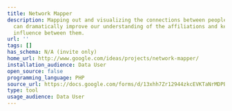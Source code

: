 ```yaml
---
title: Network Mapper
description: Mapping out and visualizing the connections between people and groups
  can dramatically improve our understanding of the affiliations and key nodes of
  influence between them.
url: ''
tags: []
has_schema: N/A (invite only)
home_url: http://www.google.com/ideas/projects/network-mapper/
installation_audience: Data User
open_source: false
programming_language: PHP
source_url: https://docs.google.com/forms/d/13xhh7Zr12944zkcEVKTaNrMDPBO7SGJXrxsmz8p9kzo/viewform
type: tool
usage_audience: Data User
---
```

